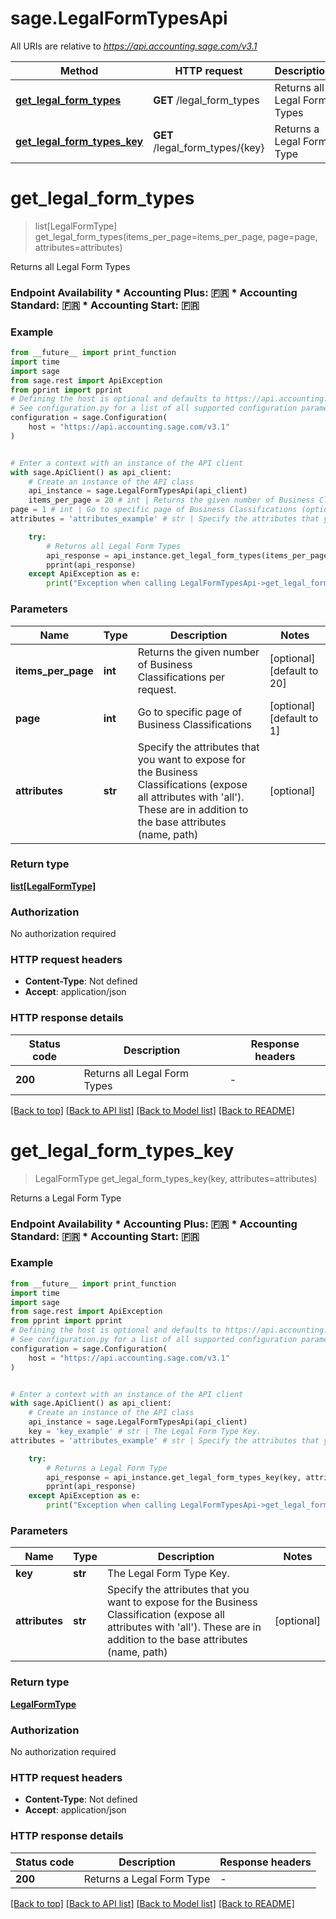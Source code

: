 # sage.LegalFormTypesApi

All URIs are relative to *https://api.accounting.sage.com/v3.1*

Method | HTTP request | Description
------------- | ------------- | -------------
[**get_legal_form_types**](LegalFormTypesApi.md#get_legal_form_types) | **GET** /legal_form_types | Returns all Legal Form Types
[**get_legal_form_types_key**](LegalFormTypesApi.md#get_legal_form_types_key) | **GET** /legal_form_types/{key} | Returns a Legal Form Type


# **get_legal_form_types**
> list[LegalFormType] get_legal_form_types(items_per_page=items_per_page, page=page, attributes=attributes)

Returns all Legal Form Types

### Endpoint Availability  * Accounting Plus: 🇫🇷 * Accounting Standard: 🇫🇷 * Accounting Start: 🇫🇷

### Example

```python
from __future__ import print_function
import time
import sage
from sage.rest import ApiException
from pprint import pprint
# Defining the host is optional and defaults to https://api.accounting.sage.com/v3.1
# See configuration.py for a list of all supported configuration parameters.
configuration = sage.Configuration(
    host = "https://api.accounting.sage.com/v3.1"
)


# Enter a context with an instance of the API client
with sage.ApiClient() as api_client:
    # Create an instance of the API class
    api_instance = sage.LegalFormTypesApi(api_client)
    items_per_page = 20 # int | Returns the given number of Business Classifications per request. (optional) (default to 20)
page = 1 # int | Go to specific page of Business Classifications (optional) (default to 1)
attributes = 'attributes_example' # str | Specify the attributes that you want to expose for the Business Classifications (expose all attributes with 'all'). These are in addition to the base attributes (name, path) (optional)

    try:
        # Returns all Legal Form Types
        api_response = api_instance.get_legal_form_types(items_per_page=items_per_page, page=page, attributes=attributes)
        pprint(api_response)
    except ApiException as e:
        print("Exception when calling LegalFormTypesApi->get_legal_form_types: %s\n" % e)
```

### Parameters

Name | Type | Description  | Notes
------------- | ------------- | ------------- | -------------
 **items_per_page** | **int**| Returns the given number of Business Classifications per request. | [optional] [default to 20]
 **page** | **int**| Go to specific page of Business Classifications | [optional] [default to 1]
 **attributes** | **str**| Specify the attributes that you want to expose for the Business Classifications (expose all attributes with &#39;all&#39;). These are in addition to the base attributes (name, path) | [optional] 

### Return type

[**list[LegalFormType]**](LegalFormType.md)

### Authorization

No authorization required

### HTTP request headers

 - **Content-Type**: Not defined
 - **Accept**: application/json

### HTTP response details
| Status code | Description | Response headers |
|-------------|-------------|------------------|
**200** | Returns all Legal Form Types |  -  |

[[Back to top]](#) [[Back to API list]](../README.md#documentation-for-api-endpoints) [[Back to Model list]](../README.md#documentation-for-models) [[Back to README]](../README.md)

# **get_legal_form_types_key**
> LegalFormType get_legal_form_types_key(key, attributes=attributes)

Returns a Legal Form Type

### Endpoint Availability  * Accounting Plus: 🇫🇷 * Accounting Standard: 🇫🇷 * Accounting Start: 🇫🇷

### Example

```python
from __future__ import print_function
import time
import sage
from sage.rest import ApiException
from pprint import pprint
# Defining the host is optional and defaults to https://api.accounting.sage.com/v3.1
# See configuration.py for a list of all supported configuration parameters.
configuration = sage.Configuration(
    host = "https://api.accounting.sage.com/v3.1"
)


# Enter a context with an instance of the API client
with sage.ApiClient() as api_client:
    # Create an instance of the API class
    api_instance = sage.LegalFormTypesApi(api_client)
    key = 'key_example' # str | The Legal Form Type Key.
attributes = 'attributes_example' # str | Specify the attributes that you want to expose for the Business Classification (expose all attributes with 'all'). These are in addition to the base attributes (name, path) (optional)

    try:
        # Returns a Legal Form Type
        api_response = api_instance.get_legal_form_types_key(key, attributes=attributes)
        pprint(api_response)
    except ApiException as e:
        print("Exception when calling LegalFormTypesApi->get_legal_form_types_key: %s\n" % e)
```

### Parameters

Name | Type | Description  | Notes
------------- | ------------- | ------------- | -------------
 **key** | **str**| The Legal Form Type Key. | 
 **attributes** | **str**| Specify the attributes that you want to expose for the Business Classification (expose all attributes with &#39;all&#39;). These are in addition to the base attributes (name, path) | [optional] 

### Return type

[**LegalFormType**](LegalFormType.md)

### Authorization

No authorization required

### HTTP request headers

 - **Content-Type**: Not defined
 - **Accept**: application/json

### HTTP response details
| Status code | Description | Response headers |
|-------------|-------------|------------------|
**200** | Returns a Legal Form Type |  -  |

[[Back to top]](#) [[Back to API list]](../README.md#documentation-for-api-endpoints) [[Back to Model list]](../README.md#documentation-for-models) [[Back to README]](../README.md)

